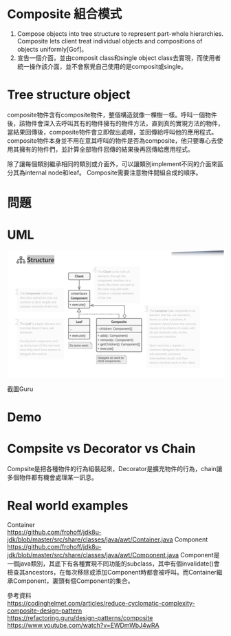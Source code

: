 # Composite 組合模式
1. Compose objects into tree structure to represent part-whole hierarchies. Composite lets client treat individual objects and compositions of objects uniformly[Gof]。
2. 宣告一個介面，並由composit class和single object class去實現，而使用者統一操作該介面，並不會察覺自己使用的是composit或single。
# Tree structure object
composite物件含有composite物件，整個構造就像一棵樹一樣。呼叫一個物件後，該物件會深入去呼叫其有的物件擁有的物件方法，直到真的實現方法的物件，當結果回傳後，composite物件會立即做出處哩，並回傳給呼叫他的應用程式。
composite物件本身並不用在意其呼叫的物件是否為composite，他只要專心去使用其擁有的物件們，並計算全部物件回傳的結果後再回傳給應用程式。

除了讓每個類別繼承相同的類別或介面外，可以讓類別implement不同的介面來區分其為internal node和leaf。
Composite需要注意物件間組合成的順序。

# 問題

# UML
![CompsitePattern](/picture/composite.png)

截圖Guru
# Demo




# Compsite vs Decorator vs Chain
Compsite是把各種物件的行為組裝起來，Decorator是擴充物件的行為，chain讓多個物件都有機會處理某一訊息。

# Real world examples
Container  
https://github.com/frohoff/jdk8u-jdk/blob/master/src/share/classes/java/awt/Container.java
Component  
https://github.com/frohoff/jdk8u-jdk/blob/master/src/share/classes/java/awt/Component.java
Component是一個java類別，其底下有各種實現不同功能的subclass，其中有個invalidate()會檢查其ancestors，在每次移除或添加Component時都會被呼叫。而Container繼承Component，裏頭有個Component的集合。

參考資料  
https://codinghelmet.com/articles/reduce-cyclomatic-complexity-composite-design-pattern  
https://refactoring.guru/design-patterns/composite  
https://www.youtube.com/watch?v=EWDmWbJ4wRA  